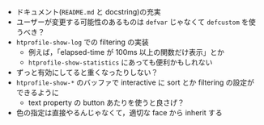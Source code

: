 - ドキュメント(`README.md` と docstring)の充実
- ユーザーが変更する可能性のあるものは `defvar` じゃなくて `defcustom` を使うべき？
- `htprofile-show-log` での filtering の実装
    * 例えば，「elapsed-time が 100ms 以上の関数だけ表示」とか
    * `htprofile-show-statistics` にあっても便利かもしれない
- ずっと有効にしてると重くなったりしない？
- `htprofile-show-*` のバッファで interactive に sort とか filtering の設定ができるように
    * text property の button あたりを使うと良さげ？
- 色の指定は直接やるんじゃなくて，適切な face から inherit する

